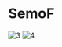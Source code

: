 # SemoF
![3](https://user-images.githubusercontent.com/113497486/225252110-79b355c9-7ed1-4615-b822-a250aee54183.png)
![4](https://user-images.githubusercontent.com/113497486/225252129-ee4875bc-deeb-4292-a2ac-5367ca2f8062.png)
